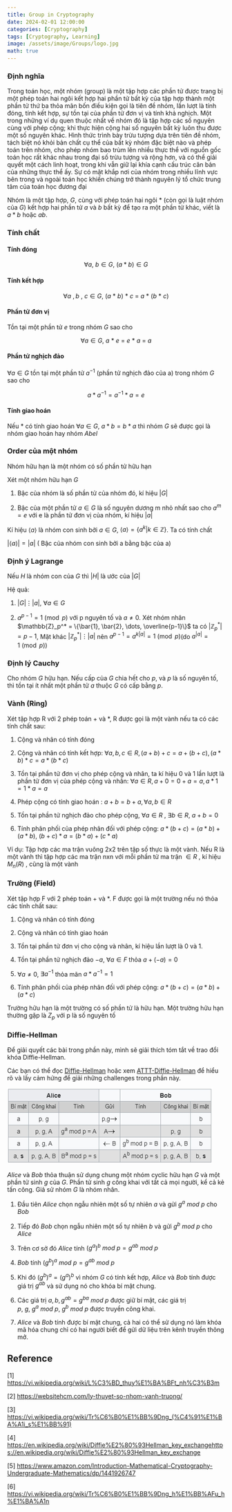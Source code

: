 ```yaml
---
title: Group in Cryptography
date: 2024-02-01 12:00:00
categories: [Cryptography]
tags: [Cryptography, Learning]
image: /assets/image/Groups/logo.jpg
math: true
---
```



### Định nghĩa

Trong toán học, một nhóm (group) là một tập hợp các phần tử được trang bị một phép toán hai ngôi kết hợp hai phần tử bất kỳ của tập hợp thành một phần tử thứ ba thỏa mãn bốn điều kiện gọi là tiên đề nhóm, lần lượt là tính đóng, tính kết hợp, sự tồn tại của phần tử đơn vị và tính khả nghịch. Một trong những ví dụ quen thuộc nhất về nhóm đó là tập hợp các số nguyên cùng với phép cộng; khi thực hiện cộng hai số nguyên bất kỳ luôn thu được một số nguyên khác. Hình thức trình bày trừu tượng dựa trên tiên đề nhóm, tách biệt nó khỏi bản chất cụ thể của bất kỳ nhóm đặc biệt nào và phép toán trên nhóm, cho phép nhóm bao trùm lên nhiều thực thể với nguồn gốc toán học rất khác nhau trong đại số trừu tượng và rộng hơn, và có thể giải quyết một cách linh hoạt, trong khi vẫn giữ lại khía cạnh cấu trúc căn bản của những thực thể ấy. Sự có mặt khắp nơi của nhóm trong nhiều lĩnh vực bên trong và ngoài toán học khiến chúng trở thành nguyên lý tổ chức trung tâm của toán học đương đại

Nhóm là một tập hợp, $G$, cùng với phép toán hai ngôi $*$ (còn gọi là luật nhóm của $G$) kết hợp hai phần tử $a$ và $b$ bất kỳ để tạo ra một phần tử khác, viết là $a * b$ hoặc $ab$.

### Tính chất

#### Tính đóng


$$\forall a, \ b \in G, \ (a * b) \in G$$

#### Tính kết hợp

$$\forall a \ ,b \ , \ c \in G, \ (a \ * \ b) \ * \ c \ = \ a \ * \ (b \ * \ c)$$

#### Phần tử đơn vị


Tồn tại một phần tử $e$ trong nhóm $G$ sao cho

$$\forall a \in G, \ a \ * \ e \ = \ e \ * \ a \ = \ a$$

#### Phần tử nghịch đảo

$\forall a \in G$ tồn tại một phần tử $a^{-1}$ (phần tử nghịch đảo của a) trong nhóm $G$ sao cho

$$a*a^{-1}=a^{-1}*a =e$$

#### Tính giao hoán

Nếu * có tính giao hoán $\forall a \in G$, $a * b = b * a$ thì nhóm $G$ sẽ được gọi là nhóm giao hoán hay nhóm $Abel$

### Order của một nhóm

Nhóm hữu hạn là một nhóm có số phần tử hữu hạn

Xét một nhóm hữu hạn $G$

1. Bậc của nhóm là số phần tử của nhóm đó, kí hiệu $\vert G \vert$

2. Bậc của một phần tử $a \in G$ là số nguyên dương m nhỏ nhất sao cho $a^m = e$ với e là phần tử đơn vị của nhóm, kí hiệu $\vert a \vert$

Kí hiệu $\langle a \rangle$ là nhóm con sinh bởi $a \in G$, $\langle a \rangle = \{a^k \vert k \in \mathbb{Z}\}$. Ta có tính chất

$\lvert \langle a \rangle \rvert = \lvert a \rvert$ ( Bậc của nhóm con sinh bởi a bằng bậc của a)

### Định ý Lagrange

Nếu $H$ là nhóm con của $G$ thì $\vert H \vert$ là ước của $\vert G \vert$

Hệ quả:

1. $\vert G \vert \vdots \vert a \vert$, $\forall a \in G$

2. $a^{p-1} = 1 \pmod p$ với p nguyên tố và $a \ne 0$. Xét nhóm nhân $\mathbb{Z}_p^* = \{\bar{1}, \bar{2}, \dots, \overline{p-1}\}$  ta có $\vert \mathbb{Z}_p^* \vert = p - 1$, Mặt khác $\vert \mathbb{Z}_p^* \vert \vdots \vert a \vert$ nên $a^{p-1} = a^{k\vert a \vert} = 1 \pmod p$(do $a^{\vert a \vert} = 1 \pmod p$)

### Định lý Cauchy


Cho nhóm $G$ hữu hạn. Nếu cấp của $G$ chia hết cho $p$, và $p$ là số nguyên tố, thì tồn tại ít nhất một phần tử $a$ thuộc $G$ có cấp bằng $p$.

### Vành (Ring)

Xét tập hợp R với 2 phép toán $+$ và $*$, R được gọi là một vành nếu ta có các tính chất sau:

1. Cộng và nhân có tính đóng

2. Cộng và nhân có tính kết hợp: $\forall a, b, c \in R, (a + b) + c = a + (b + c), (a * b) * c = a * (b * c)$

3. Tồn tại phần tử đơn vị cho phép cộng và nhân, ta kí hiệu 0 và 1 lần lượt là phần tử đơn vị của phép cộng và nhân: $\forall a \in R, a + 0 = 0 + a = a, a * 1 = 1 * a = a$

4. Phép cộng có tính giao hoán : $a + b = b + a, \forall a, b \in R$

5. Tồn tại phần tử nghịch đảo cho phép cộng, $\forall a \in R$ , $\exists b \in R$, $a + b = 0$

6. Tính phân phối của phép nhân đối với phép cộng: $a * (b + c) = (a * b) + (a * b)$, $(b + c) * a = (b * a) + (c * a)$

Ví dụ: Tập hợp các ma trận vuông 2x2 trên tập số thực là một vành. Nếu R là một vành thì tập hợp các ma trận nxn với mỗi phần tử ma trận $\in R$ , kí hiệu $M_n(R)$ , cũng là một vành

### Trường (Field)


Xét tập hợp F với 2 phép toán $+$ và $*$. F được gọi là một trường nếu nó thỏa các tính chất sau:

1. Cộng và nhân có tính đóng

2. Cộng và nhân có tính giao hoán

3. Tồn tại phần tử đơn vị cho cộng và nhân, kí hiệu lần lượt là 0 và 1.

4. Tồn tại phần tử nghịch đảo $-a$, $\forall a \in F$ thỏa $a +(-a)=0$

5. $\forall a \ne 0$, $\exists a^{-1}$ thỏa mãn $a*a^{-1} = 1$

6. Tính phân phối của phép nhân đối với phép cộng: $a * (b+c)=(a * b)+(a * c)$

Trường hữu hạn là một trường có số phần tử là hữu hạn. Một trường hữu hạn thường gặp là $Z_p$ với p là số nguyên tố

### Diffie-Hellman

Để giải quyết các bài trong phần này, mình sẽ giải thích tóm tắt về trao đổi khóa Diffie-Hellman.
 

Các bạn có thể đọc [Diffie-Hellman](https://vi.wikipedia.org/wiki/Trao_%C4%91%E1%BB%95i_kh%C3%B3a_Diffie-Hellman) hoặc xem [ATTT-Diffie-Hellman](https://youtu.be/D08EMFzGSfA?si=CYO8rGf6Egup6g-z) để hiểu rõ và lấy cảm hứng để giải những challenges trong phần này.

![image](/assets/image/Groups/DH1.png)


$Alice$ và $Bob$ thỏa thuận sử dụng chung một nhóm cyclic hữu hạn $G$ và một phần tử sinh $g$ của $G$. Phần tử sinh $g$ công khai với tất cả mọi người, kể cả kẻ tấn công. Giả sử nhóm $G$ là nhóm nhân.

1. Đầu tiên $Alice$ chọn ngẫu nhiên một số tự nhiên $a$ và gửi $g^a \ mod \ p$ cho $Bob$

2. Tiếp đó $Bob$ chọn ngẫu nhiên một số tự nhiên $b$ và gửi $g^b \ mod \ p$ cho $Alice$

3. Trên cơ sở đó $Alice$ tính $(g^a)^b \ mod \ p = g^{ab} \ mod \ p$

4. $Bob$ tính $(g^b)^a \ mod \ p  = g^{ab} \ mod \ p$

5. Khi đó $(g^b)^a = (g^a)^b$ vì nhóm $G$ có tính kết hợp, $Alice$ và $Bob$ tính được giá trị $g^{ab}$ và sử dụng nó cho khóa bí mật chung.

6. Các giá trị $a, b, g^{ab} = g^{ba} \ mod \ p$ được giữ bí mật, các giá trị $p, \ g, \ g^a \ mod \ p , \ g^b \ mod \ p$ được truyền công khai.

7. $Alice$ và $Bob$ tính được bí mật chung, cả hai có thể sử dụng nó làm khóa mã hóa chung chỉ có hai người biết để gửi dữ liệu trên kênh truyền thông mở.


## Reference
[1] https://vi.wikipedia.org/wiki/L%C3%BD_thuy%E1%BA%BFt_nh%C3%B3m

[2] https://websitehcm.com/ly-thuyet-so-nhom-vanh-truong/

[3] https://vi.wikipedia.org/wiki/Tr%C6%B0%E1%BB%9Dng_(%C4%91%E1%BA%A1i_s%E1%BB%91)

[4] https://en.wikipedia.org/wiki/Diffie%E2%80%93Hellman_key_exchangehttps://en.wikipedia.org/wiki/Diffie%E2%80%93Hellman_key_exchange

[5] https://www.amazon.com/Introduction-Mathematical-Cryptography-Undergraduate-Mathematics/dp/1441926747

[6] https://vi.wikipedia.org/wiki/Tr%C6%B0%E1%BB%9Dng_h%E1%BB%AFu_h%E1%BA%A1n